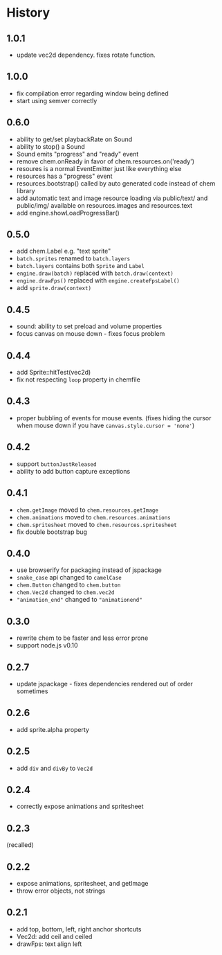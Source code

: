 # History

## 1.0.1

 * update vec2d dependency. fixes rotate function.

## 1.0.0

 * fix compilation error regarding window being defined
 * start using semver correctly

## 0.6.0

 * ability to get/set playbackRate on Sound
 * ability to stop() a Sound
 * Sound emits "progress" and "ready" event
 * remove chem.onReady in favor of chem.resources.on('ready')
 * resoures is a normal EventEmitter just like everything else
 * resources has a "progress" event
 * resources.bootstrap() called by auto generated code instead of chem library
 * add automatic text and image resource loading via public/text/ and public/img/
   available on resources.images and resources.text
 * add engine.showLoadProgressBar()

## 0.5.0

 * add chem.Label e.g. "text sprite"
 * `batch.sprites` renamed to `batch.layers`
 * `batch.layers` contains both `Sprite` and `Label`
 * `engine.draw(batch)` replaced with `batch.draw(context)`
 * `engine.drawFps()` replaced with `engine.createFpsLabel()`
 * add `sprite.draw(context)`

## 0.4.5

 * sound: ability to set preload and volume properties
 * focus canvas on mouse down - fixes focus problem

## 0.4.4

 * add Sprite::hitTest(vec2d)
 * fix not respecting `loop` property in chemfile

## 0.4.3

 * proper bubbling of events for mouse events. (fixes hiding the cursor
   when mouse down if you have `canvas.style.cursor = 'none'`)

## 0.4.2

 * support `buttonJustReleased`
 * ability to add button capture exceptions

## 0.4.1

 * `chem.getImage` moved to `chem.resources.getImage`
 * `chem.animations` moved to `chem.resources.animations`
 * `chem.spritesheet` moved to `chem.resources.spritesheet`
 * fix double bootstrap bug

## 0.4.0

 * use browserify for packaging instead of jspackage
 * `snake_case` api changed to `camelCase`
 * `chem.Button` changed to `chem.button`
 * `chem.Vec2d` changed to `chem.vec2d`
 * `"animation_end"` changed to `"animationend"`

## 0.3.0

 * rewrite chem to be faster and less error prone
 * support node.js v0.10

## 0.2.7

 * update jspackage - fixes dependencies rendered out of order sometimes

## 0.2.6

 * add sprite.alpha property

## 0.2.5

 * add `div` and `divBy` to `Vec2d`

## 0.2.4

 * correctly expose animations and spritesheet

## 0.2.3

(recalled)

## 0.2.2

 * expose animations, spritesheet, and getImage
 * throw error objects, not strings

## 0.2.1

 * add top, bottom, left, right anchor shortcuts
 * Vec2d: add ceil and ceiled
 * drawFps: text align left
